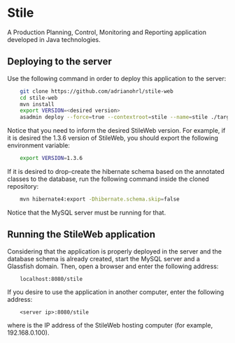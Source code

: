 # Stile
A Production Planning, Control, Monitoring and Reporting application developed in Java technologies.

## Deploying to the server

Use the following command in order to deploy this application to the server:

```bash
	git clone https://github.com/adrianohrl/stile-web
	cd stile-web
	mvn install
	export VERSION=<desired version>
	asadmin deploy --force=true --contextroot=stile --name=stile ./target/stile-web-${VERSION}.war
```

Notice that you need to inform the desired StileWeb version. For example, if it is desired the 1.3.6 version of StileWeb, you should export the following environment variable:

```bash
	export VERSION=1.3.6
```

If it is desired to drop-create the hibernate schema based on the annotated classes to the database, run the following command inside the cloned repository:

```bash
	mvn hibernate4:export -Dhibernate.schema.skip=false
```

Notice that the MySQL server must be running for that.

## Running the StileWeb application

Considering that the application is properly deployed in the server and the database schema is already created, start the MySQL server and a Glassfish domain. Then, open a browser and enter the following address:

```
	localhost:8080/stile
```

If you desire to use the application in another computer, enter the following address:

```
	<server ip>:8080/stile
```

where <server ip> is the IP address of the StileWeb hosting computer (for example, 192.168.0.100).